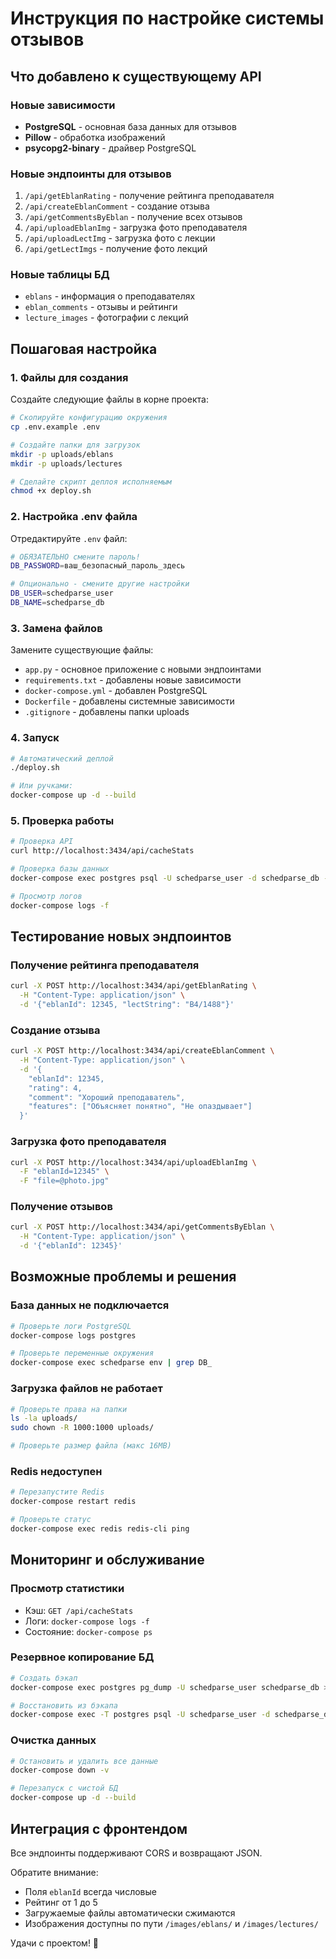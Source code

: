 # Инструкция по настройке системы отзывов

## Что добавлено к существующему API

### Новые зависимости
- **PostgreSQL** - основная база данных для отзывов
- **Pillow** - обработка изображений
- **psycopg2-binary** - драйвер PostgreSQL

### Новые эндпоинты для отзывов
1. `/api/getEblanRating` - получение рейтинга преподавателя
2. `/api/createEblanComment` - создание отзыва
3. `/api/getCommentsByEblan` - получение всех отзывов
4. `/api/uploadEblanImg` - загрузка фото преподавателя
5. `/api/uploadLectImg` - загрузка фото с лекции
6. `/api/getLectImgs` - получение фото лекций

### Новые таблицы БД
- `eblans` - информация о преподавателях
- `eblan_comments` - отзывы и рейтинги
- `lecture_images` - фотографии с лекций

## Пошаговая настройка

### 1. Файлы для создания
Создайте следующие файлы в корне проекта:

```bash
# Скопируйте конфигурацию окружения
cp .env.example .env

# Создайте папки для загрузок
mkdir -p uploads/eblans
mkdir -p uploads/lectures

# Сделайте скрипт деплоя исполняемым
chmod +x deploy.sh
```

### 2. Настройка .env файла
Отредактируйте `.env` файл:

```bash
# ОБЯЗАТЕЛЬНО смените пароль!
DB_PASSWORD=ваш_безопасный_пароль_здесь

# Опционально - смените другие настройки
DB_USER=schedparse_user
DB_NAME=schedparse_db
```

### 3. Замена файлов
Замените существующие файлы:
- `app.py` - основное приложение с новыми эндпоинтами
- `requirements.txt` - добавлены новые зависимости
- `docker-compose.yml` - добавлен PostgreSQL
- `Dockerfile` - добавлены системные зависимости
- `.gitignore` - добавлены папки uploads

### 4. Запуск
```bash
# Автоматический деплой
./deploy.sh

# Или ручками:
docker-compose up -d --build
```

### 5. Проверка работы
```bash
# Проверка API
curl http://localhost:3434/api/cacheStats

# Проверка базы данных
docker-compose exec postgres psql -U schedparse_user -d schedparse_db -c "\\dt"

# Просмотр логов
docker-compose logs -f
```

## Тестирование новых эндпоинтов

### Получение рейтинга преподавателя
```bash
curl -X POST http://localhost:3434/api/getEblanRating \
  -H "Content-Type: application/json" \
  -d '{"eblanId": 12345, "lectString": "В4/1488"}'
```

### Создание отзыва
```bash
curl -X POST http://localhost:3434/api/createEblanComment \
  -H "Content-Type: application/json" \
  -d '{
    "eblanId": 12345,
    "rating": 4,
    "comment": "Хороший преподаватель",
    "features": ["Объясняет понятно", "Не опаздывает"]
  }'
```

### Загрузка фото преподавателя
```bash
curl -X POST http://localhost:3434/api/uploadEblanImg \
  -F "eblanId=12345" \
  -F "file=@photo.jpg"
```

### Получение отзывов
```bash
curl -X POST http://localhost:3434/api/getCommentsByEblan \
  -H "Content-Type: application/json" \
  -d '{"eblanId": 12345}'
```

## Возможные проблемы и решения

### База данных не подключается
```bash
# Проверьте логи PostgreSQL
docker-compose logs postgres

# Проверьте переменные окружения
docker-compose exec schedparse env | grep DB_
```

### Загрузка файлов не работает
```bash
# Проверьте права на папки
ls -la uploads/
sudo chown -R 1000:1000 uploads/

# Проверьте размер файла (макс 16MB)
```

### Redis недоступен
```bash
# Перезапустите Redis
docker-compose restart redis

# Проверьте статус
docker-compose exec redis redis-cli ping
```

## Мониторинг и обслуживание

### Просмотр статистики
- Кэш: `GET /api/cacheStats`
- Логи: `docker-compose logs -f`
- Состояние: `docker-compose ps`

### Резервное копирование БД
```bash
# Создать бэкап
docker-compose exec postgres pg_dump -U schedparse_user schedparse_db > backup.sql

# Восстановить из бэкапа
docker-compose exec -T postgres psql -U schedparse_user -d schedparse_db < backup.sql
```

### Очистка данных
```bash
# Остановить и удалить все данные
docker-compose down -v

# Перезапуск с чистой БД
docker-compose up -d --build
```

## Интеграция с фронтендом

Все эндпоинты поддерживают CORS и возвращают JSON.

Обратите внимание:
- Поля `eblanId` всегда числовые
- Рейтинг от 1 до 5
- Загружаемые файлы автоматически сжимаются
- Изображения доступны по пути `/images/eblans/` и `/images/lectures/`

Удачи с проектом! 🚀
